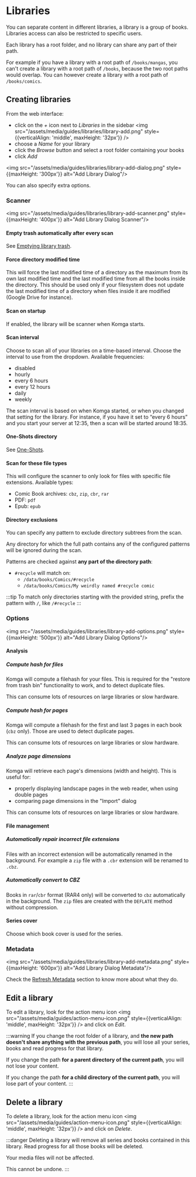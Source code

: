 # Libraries

You can separate content in different libraries, a library is a group of books. Libraries access can also be restricted to specific users.

Each library has a root folder, and no library can share any part of their path.

For example if you have a library with a root path of `/books/mangas`, you can't create a library with a root path of `/books`, because the two root paths would overlap. You can however create a library with a root path of `/books/comics`.

## Creating libraries

From the web interface:
- click on the _+_ icon next to _Libraries_ in the sidebar <img src="/assets/media/guides/libraries/library-add.png" style={{verticalAlign: 'middle', maxHeight: '32px'}} />
- choose a _Name_ for your library
- click the _Browse_ button and select a root folder containing your books
- click _Add_

<img src="/assets/media/guides/libraries/library-add-dialog.png" style={{maxHeight: '300px'}} alt="Add Library Dialog"/>

You can also specify extra options.

### Scanner

<img src="/assets/media/guides/libraries/library-add-scanner.png" style={{maxHeight: '400px'}} alt="Add Library Dialog Scanner"/>

#### Empty trash automatically after every scan

See [Emptying library trash](/guides/trash.md#automatically-empty-trash).

#### Force directory modified time

This will force the last modified time of a directory as the maximum from its own last modified time and the last modified time from all the books inside the directory. This should be used only if your filesystem does not update the last modified time of a directory when files inside it are modified (Google Drive for instance).

#### Scan on startup

If enabled, the library will be scanner when Komga starts.

#### Scan interval

Choose to scan all of your libraries on a time-based interval. Choose the interval to use from the dropdown. Available frequencies:

- disabled
- hourly
- every 6 hours
- every 12 hours
- daily
- weekly

The scan interval is based on when Komga started, or when you changed that setting for the library. For instance, if you have it set to “every 6 hours” and you start your server at 12:35, then a scan will be started around 18:35.

#### One-Shots directory

See [One-Shots](/guides/oneshots.md).

#### Scan for these file types

This will configure the scanner to only look for files with specific file extensions. Available types:

- Comic Book archives: `cbz`, `zip`, `cbr`, `rar`
- PDF: `pdf`
- Epub: `epub`

#### Directory exclusions

You can specify any pattern to exclude directory subtrees from the scan.

Any directory for which the full path contains any of the configured patterns will be ignored during the scan.

Patterns are checked against **any part of the directory path**:
- `#recycle` will match on:
  - `/data/books/Comics/#recycle`
  - `/data/books/Comics/My weirdly named #recycle comic`

:::tip
To match only directories starting with the provided string, prefix the pattern with `/`, like `/#recycle`
:::

### Options

<img src="/assets/media/guides/libraries/library-add-options.png" style={{maxHeight: '500px'}} alt="Add Library Dialog Options"/>

#### Analysis

##### Compute hash for files

Komga will compute a filehash for your files. This is required for the "restore from trash bin" functionality to work, and to detect duplicate files.

This can consume lots of resources on large libraries or slow hardware.

##### Compute hash for pages

Komga will compute a filehash for the first and last 3 pages in each book (`cbz` only). Those are used to detect duplicate pages.

This can consume lots of resources on large libraries or slow hardware.

##### Analyze page dimensions

Komga will retrieve each page's dimensions (width and height). This is useful for:
- properly displaying landscape pages in the web reader, when using double pages
- comparing page dimensions in the "Import" dialog

This can consume lots of resources on large libraries or slow hardware.

#### File management

##### Automatically repair incorrect file extensions

Files with an incorrect extension will be automatically renamed in the background. For example a `zip` file with a `.cbr` extension will be renamed to `.cbz`.

##### Automatically convert to CBZ

Books in `rar`/`cbr` format (RAR4 only) will be converted to `cbz` automatically in the background. The `zip` files are created with the `DEFLATE` method without compression.

#### Series cover

Choose which book cover is used for the series.

### Metadata

<img src="/assets/media/guides/libraries/library-add-metadata.png" style={{maxHeight: '600px'}} alt="Add Library Dialog Metadata"/>

Check the [Refresh Metadata](/guides/scan-analysis-refresh.md#refresh-metadata) section to know more about what they do.

## Edit a library

To edit a library, look for the action menu icon <img src="/assets/media/guides/action-menu-icon.png" style={{verticalAlign: 'middle', maxHeight: '32px'}} /> and click on _Edit_.

:::warning
If you change the root folder of a library, and __the new path doesn't share anything with the previous path__, you will lose all your series, books and read progress for that library.

If you change the path __for a parent directory of the current path__, you will not lose your content.

If you change the path __for a child directory of the current path__, you will lose part of your content.
:::

## Delete a library

To delete a library, look for the action menu icon <img src="/assets/media/guides/action-menu-icon.png" style={{verticalAlign: 'middle', maxHeight: '32px'}} /> and click on _Delete_.

:::danger
Deleting a library will remove all series and books contained in this library. Read progress for all those books will be deleted.

Your media files will not be affected.

This cannot be undone.
:::